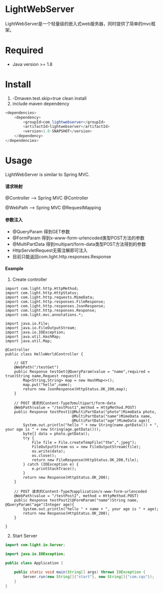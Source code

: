 # LightWebServer

LightWebServer是一个轻量级的嵌入式web服务器，同时提供了简单的mvc框架。

# Required
- Java version >= 1.8

# Install
1. -Dmaven.test.skip=true clean install
2. include maven dependency
```java
<dependencies>
    <dependency>
        <groupId>com.lightwebserver</groupId>
        <artifactId>lightwebserver</artifactId>
        <version>1.0-SNAPSHOT</version>
    </dependency>
</dependencies>
```

# Usage

LightWebServer is similar to Spring MVC.

#### 请求映射

@Controller --> Spring MVC @Controller

@WebPath --> Spring MVC @RequestMapping

#### 参数注入
- @QueryParam 得到GET参数
- @FormParam 得到x-www-form-urlencoded类型POST方法的参数
- @MultiPartData 得到multipart/form-data类型POST方法得到的参数
- HttpServletRequest无需注解即可注入
- 目前只能返回com.light.http.responses.Response

#### Example

1. Create controller
```
import com.light.http.HttpMethod;
import com.light.http.HttpStatus;
import com.light.http.requests.MimeData;
import com.light.http.responses.FileResponse;
import com.light.http.responses.JsonResponse;
import com.light.http.responses.Response;
import com.light.mvc.annotations.*;

import java.io.File;
import java.io.FileOutputStream;
import java.io.IOException;
import java.util.HashMap;
import java.util.Map;

@Controller
public class HelloWorldController {

    // GET
    @WebPath("/testGet")
    public Response testGet(@QueryParam(value = "name",required = true)String name,Request request){
        Map<String,String> map = new HashMap<>();
        map.put("hello",name);
        return new JsonResponse(HttpStatus.OK_200,map);
    }

    // POST 请求的Content-Type为multipart/form-data
    @WebPath(value = "/testPost1",method = HttpMethod.POST)
    public Response testPost1(@MultiPartData("photo")MimeData photo,
                              @MultiPartData("name")MimeData name,
                              @MultiPartData("age")MimeData age){
        System.out.println("hello " + new String(name.getData()) + ", your age is " + new String(age.getData()));
        byte[] data = photo.getData();
        try {
            File file = File.createTempFile("the",".jpeg");
            FileOutputStream os = new FileOutputStream(file);
            os.write(data);
            os.close();
            return new FileResponse(HttpStatus.OK_200,file);
        } catch (IOException e) {
            e.printStackTrace();
        }
        return new Response(HttpStatus.OK_200);
    }

    // POST 请求的Content-Type为application/x-www-form-urlencoded
    @WebPath(value = "/testPost2", method = HttpMethod.POST)
    public Response testPost2(@FormParam("name")String name, @QueryParam("age")Integer age){
        System.out.println("hello " + name + ", your age is " + age);
        return new Response(HttpStatus.OK_200);
    }

}
```

2. Start Server

```java
import com.light.io.Server;

import java.io.IOException;

public class Application {

    public static void main(String[] args) throws IOException {
        Server.run(new String[]{"start"}, new String[]{"com.cqu"});
    }
}
```